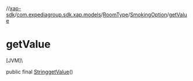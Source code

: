 //[xap-sdk](../../../../index.md)/[com.expediagroup.sdk.xap.models](../../index.md)/[RoomType](../index.md)/[SmokingOption](index.md)/[getValue](get-value.md)

# getValue

[JVM]\

public final [String](https://docs.oracle.com/javase/8/docs/api/java/lang/String.html)[getValue](get-value.md)()
